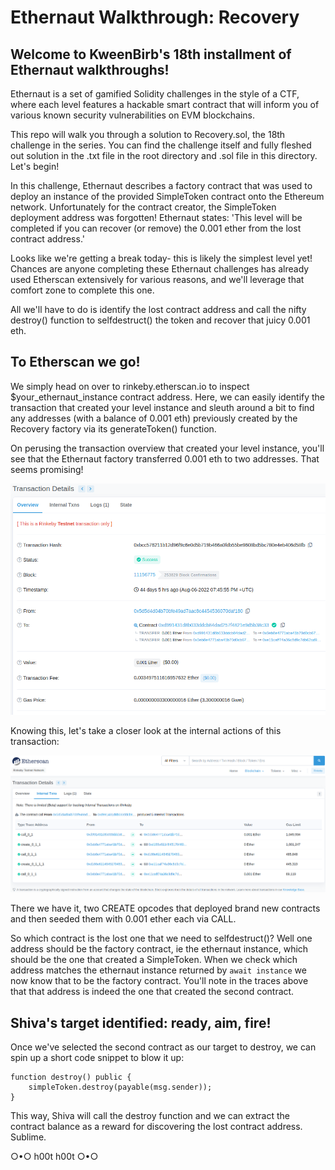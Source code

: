 # Ethernaut Walkthrough: Recovery
## Welcome to KweenBirb's 18th installment of Ethernaut walkthroughs! 

Ethernaut is a set of gamified Solidity challenges in the style of a CTF, where each level features a hackable smart contract that will inform you of various known security vulnerabilities on EVM blockchains.

This repo will walk you through a solution to Recovery.sol, the 18th challenge in the series. You can find the challenge itself and fully fleshed out solution in the .txt file in the root directory and .sol file in this directory. Let's begin!

In this challenge, Ethernaut describes a factory contract that was used to deploy an instance of the provided SimpleToken contract onto the Ethereum network. Unfortunately for the contract creator, the SimpleToken deployment address was forgotten! Ethernaut states: 'This level will be completed if you can recover (or remove) the 0.001 ether from the lost contract address.'

Looks like we're getting a break today- this is likely the simplest level yet! Chances are anyone completing these Ethernaut challenges has already used Etherscan extensively for various reasons, and we'll leverage that comfort zone to complete this one.

All we'll have to do is identify the lost contract address and call the nifty destroy() function to selfdestruct() the token and recover that juicy 0.001 eth.

## To Etherscan we go!

We simply head on over to rinkeby.etherscan.io to inspect $your_ethernaut_instance contract address. Here, we can easily identify the transaction that created your level instance and sleuth around a bit to find any addresses (with a balance of 0.001 eth) previously created by the Recovery factory via its generateToken() function.

On perusing the transaction overview that created your level instance, you'll see that the Ethernaut factory transferred 0.001 eth to two addresses. That seems promising!

![image](recovery.png)

Knowing this, let's take a closer look at the internal actions of this transaction:

![image](recoveryInternal.png)

There we have it, two CREATE opcodes that deployed brand new contracts and then seeded them with 0.001 ether each via CALL.

So which contract is the lost one that we need to selfdestruct()? Well one address should be the factory contract, ie the ethernaut instance, which should be the one that created a SimpleToken. When we check which address matches the ethernaut instance returned by ```await instance``` we now know that to be the factory contract. You'll note in the traces above that that address is indeed the one that created the second contract.

## Shiva's target identified: ready, aim, fire!

Once we've selected the second contract as our target to destroy, we can spin up a short code snippet to blow it up:

```
function destroy() public {
    simpleToken.destroy(payable(msg.sender));
}
```

This way, Shiva will call the destroy function and we can extract the contract balance as a reward for discovering the lost contract address. Sublime.

○•○ h00t h00t ○•○
